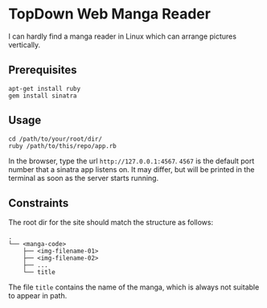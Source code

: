 # TopDown Web Manga Reader

I can hardly find a manga reader in Linux which can arrange pictures vertically.

## Prerequisites

```
apt-get install ruby
gem install sinatra
```

## Usage

```
cd /path/to/your/root/dir/
ruby /path/to/this/repo/app.rb
```

In the browser, type the url `http://127.0.0.1:4567`.
`4567` is the default port number that a sinatra app listens on.
It may differ, but will be printed in the terminal as soon as the server starts running.

## Constraints

The root dir for the site should match the structure as follows:

```
.
└── <manga-code>
    ├── <img-filename-01>
    ├── <img-filename-02>
    ├── ...
    └── title
```

The file `title` contains the name of the manga, which is always not suitable to appear in path.
